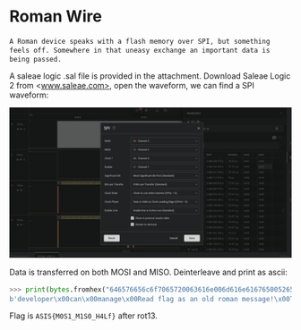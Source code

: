 # Roman Wire

```
A Roman device speaks with a flash memory over SPI, but something feels off. Somewhere in that uneasy exchange an important data is being passed.
```

A saleae logic .sal file is provided in the attachment. Download Saleae Logic 2 from <www.saleae.com>, open the waveform, we can find a SPI waveform:

![](./roman-wire.png)

Data is transferred on both MOSI and MISO. Deinterleave and print as ascii:

```python
>>> print(bytes.fromhex("646576656c6f7065720063616e006d616e616765005265616420666c616720617320616e206f6c6420726f6d616e206d6573736167652100544c424c7b46304c315f46314c305f413445797d"))
b'developer\x00can\x00manage\x00Read flag as an old roman message!\x00TLBL{F0L1_F1L0_A4Ey}'
```

Flag is `ASIS{M0S1_M1S0_H4Lf}` after rot13.

